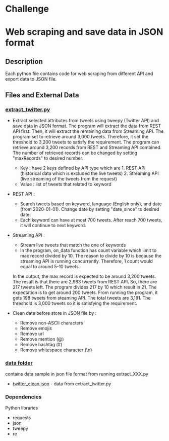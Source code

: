# Challenge
# Web scraping and save data in JSON format

## Description

Each python file contains code for web scraping from different API and export data to JSON file.

## Files and External Data

### [extract_twitter.py](extract_twitter.py)
* Extract selected attributes from tweets using tweepy (Twitter API) and save data in JSON format. 
The program will extract the data from REST API first. Then, it will extract the remaining data from Streaming API.
The program set to retrieve around 3,000 tweets. Therefore, it set the threshold to 3,200 tweets to satisfy the requirement.
The program can retrieve around 3,200 records from REST and Streaming API combined. 
The number of retrieved records can be changed by setting "maxRecords" to desired number.
	* Key : have 2 keys defined by API type which are
			1. REST API (historical data which is excluded the live tweets)
			2. Streaming API (live streaming of the tweets from the request)
	* Value : list of tweets that related to keyword
* REST API : 
	* Search tweets based on keyword, language (English only), and date (from 2020-01-01).
	Change date by setting "date_since" to desired date.
	* Each keyword can have at most 700 tweets. After reach 700 tweets, it will continue to next keyword.
* Streaming API :
	* Stream live tweets that match the one of keywords
	* In the program, on_data function has count variable which limit to max record divided by 10. 
	The reason to divide by 10 is because the streaming API is running concurrently. 
	Therefore, 1 count would equal to around 5-10 tweets. 
		
	In the output, the max record is expected to be around 3,200 tweets. 
	The result is that there are 2,983 tweets from REST API. So, there are 217 tweets left. The program divides 217 by 10 which result in 21. 
	The expectation is to get around 200 tweets. From running the program, it gets 198 tweets from steaming API. 
	The total tweets are 3,181. The threshold is 3,000 tweets so it is satisfying the requirement.
* Clean data before store in JSON file by : 
	* Remove non-ASCII characters
	* Remove emojis
	* Remove url
	* Remove mention (@)
	* Remove hashtag (#)
	* Remove whitespace character (\n)
### [data folder](data)
contains data sample in json file format from running extract_XXX.py

* [twitter_clean.json](data/twitter_clean.json) - data from extract_twitter.py

### Dependencies

Python libraries
* requests
* json
* tweepy
* re
